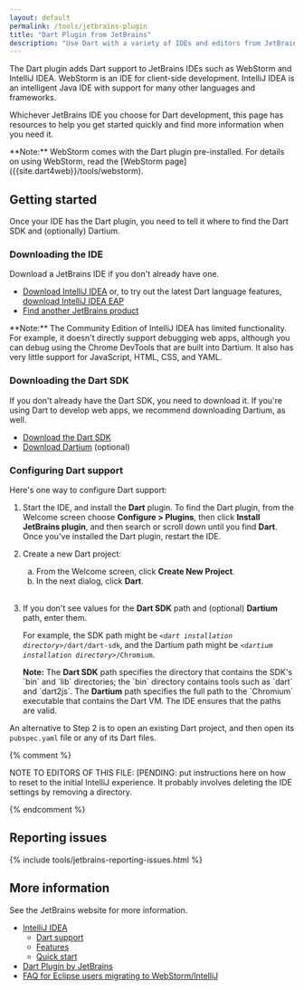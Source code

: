 ```yaml
---
layout: default
permalink: /tools/jetbrains-plugin
title: "Dart Plugin from JetBrains"
description: "Use Dart with a variety of IDEs and editors from JetBrains."
---
```


The Dart plugin adds Dart support to JetBrains IDEs such as
WebStorm and IntelliJ IDEA.
WebStorm is an IDE for client-side development.
IntelliJ IDEA is an intelligent Java IDE
with support for many other languages and frameworks.

Whichever JetBrains IDE you choose for Dart development,
this page has resources to help you get started quickly
and find more information when you need it.

<aside class="alert alert-info" markdown="1">
**Note:**
WebStorm comes with the Dart plugin pre-installed.
For details on using WebStorm,
read the [WebStorm page]({{site.dart4web}}/tools/webstorm).
</aside>

## Getting started

Once your IDE has the Dart plugin,
you need to tell it where to find the Dart SDK and
(optionally) Dartium.


### Downloading the IDE

Download a JetBrains IDE if you don't already have one.

* <a href="https://www.jetbrains.com/idea/download/"
  target="_blank">Download IntelliJ IDEA</a> or,
  to try out the latest Dart language features,
  [download IntelliJ IDEA EAP](https://confluence.jetbrains.com/display/IDEADEV/EAP)
* <a href="https://www.jetbrains.com/products.html"
  target="_blank">Find another JetBrains product</a>

<aside class="alert alert-info" markdown="1">
  **Note:**
  The Community Edition of IntelliJ IDEA has limited functionality.
  For example, it doesn't directly support debugging web apps,
  although you can debug using the Chrome DevTools that are built into Dartium.
  It also has very little support for JavaScript, HTML, CSS, and YAML.
</aside>


### Downloading the Dart SDK

If you don't already have the Dart SDK,
you need to download it.
If you're using Dart to develop web apps,
we recommend downloading Dartium, as well.

* [Download the Dart SDK]({{site.dart_vm}}/downloads/)
* [Download Dartium]({{site.dart4web}}/tools/dartium) (optional)


### Configuring Dart support

Here's one way to configure Dart support:

<ol>
<li>
  <p>
    Start the IDE, and install the <b>Dart</b> plugin.
    To find the Dart plugin, from the Welcome screen
    choose <b>Configure > Plugins</b>,
    then click <b>Install JetBrains plugin</b>,
    and then search or scroll down until you find <b>Dart</b>.
    Once you've installed the Dart plugin, restart the IDE.
  </p>
</li>

<li>
  <p>
    Create a new Dart project:
  </p>

  <ol type="a">
    <li> From the Welcome screen, click <b>Create New Project</b>. </li>
    <li> In the next dialog, click <b>Dart</b>.</li>
  </ol>
  </li>
</li>
<br>

<li>
  <p>
    If you don't see values for the <b>Dart SDK</b> path and
    (optional) <b>Dartium</b> path, enter them.
  </p>

  <p>
    For example, the SDK path might be
    <code><em>&lt;dart installation directory></em>/dart/dart-sdk</code>,
    and the Dartium path might be
    <code><em>&lt;dartium installation directory></em>/Chromium</code>.
  </p>

<aside class="alert alert-info" markdown="1">
  <b>Note:</b>
  The <b>Dart SDK</b> path specifies the directory that
  contains the SDK's `bin` and `lib` directories;
  the `bin` directory contains tools such as `dart` and `dart2js`.
  The <b>Dartium</b> path specifies the full path to the
  `Chromium` executable that contains the Dart VM.
  The IDE ensures that the paths are valid.
</aside>
</li>
</ol>

An alternative to Step 2 is to open an existing Dart project,
and then open its `pubspec.yaml` file or any of its Dart files.


{% comment %}

NOTE TO EDITORS OF THIS FILE:
[PENDING: put instructions here on how to reset to the initial
IntelliJ experience.
It probably involves deleting the IDE settings
by removing a directory.

{% endcomment %}


## Reporting issues

{% include tools/jetbrains-reporting-issues.html %}


## More information

See the JetBrains website for more information.

* [IntelliJ IDEA](https://www.jetbrains.com/idea/)
  * [Dart support](https://www.jetbrains.com/help/idea/2016.1/dart-support.html)
  * [Features](https://www.jetbrains.com/idea/features/)
  * [Quick start](https://www.jetbrains.com/help/idea/2016.1/meet-intellij-idea.html)
* [Dart Plugin by JetBrains](https://plugins.jetbrains.com/plugin/6351)
* [FAQ for Eclipse users migrating to WebStorm/IntelliJ](https://www.jetbrains.com/idea/documentation/migration_faq.html)
